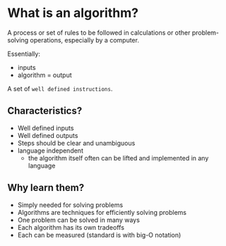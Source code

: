 # What is an algorithm?

A process or set of rules to be followed in calculations or other problem-solving operations, especially by a computer.

Essentially:
- inputs
- algorithm
= output

A set of `well defined instructions`.

## Characteristics?

- Well defined inputs
- Well defined outputs 
- Steps should be clear and unambiguous
- language independent
    - the algorithm itself often can be lifted and implemented in any language

## Why learn them?

- Simply needed for solving problems
- Algorithms are techniques for efficiently solving problems
- One problem can be solved in many ways
- Each algorithm has its own tradeoffs
- Each can be measured (standard is with big-O notation)
